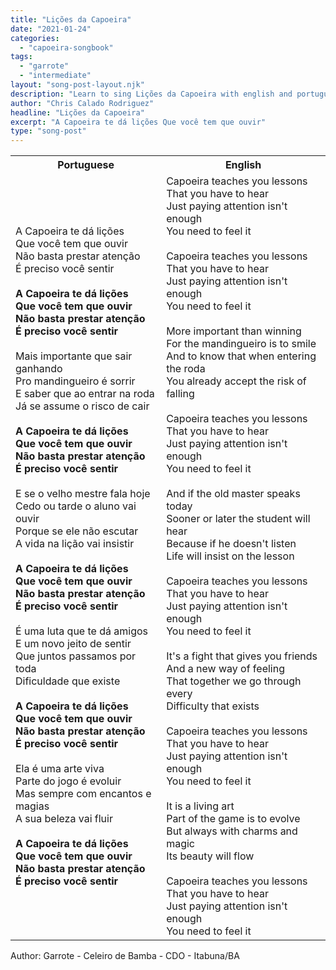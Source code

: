```yaml
---
title: "Lições da Capoeira"
date: "2021-01-24"
categories:
  - "capoeira-songbook"
tags:
  - "garrote"
  - "intermediate"
layout: "song-post-layout.njk"
description: "Learn to sing Lições da Capoeira with english and portuguese translations along with a video to help you learn."
author: "Chris Calado Rodriguez"
headline: "Lições da Capoeira"
excerpt: "A Capoeira te dá lições Que você tem que ouvir"
type: "song-post"
---
```


<table class="capoeira-table">
    <tr class="header-row">
        <th>Portuguese</th>
        <th>English</th>
    </tr>
    <tr>
        <td>A Capoeira te dá lições<br>Que você tem que ouvir<br>Não basta prestar atenção<br>É preciso você sentir<br><br><strong>A Capoeira te dá lições<br>Que você tem que ouvir<br>Não basta prestar atenção<br>É preciso você sentir</strong><br><br>Mais importante que sair ganhando<br>Pro mandingueiro é sorrir<br>E saber que ao entrar na roda<br>Já se assume o risco de cair<br><br><strong>A Capoeira te dá lições<br>Que você tem que ouvir<br>Não basta prestar atenção<br>É preciso você sentir</strong><br><br>E se o velho mestre fala hoje<br>Cedo ou tarde o aluno vai ouvir<br>Porque se ele não escutar<br>A vida na lição vai insistir<br><br><strong>A Capoeira te dá lições<br>Que você tem que ouvir<br>Não basta prestar atenção<br>É preciso você sentir</strong><br><br>É uma luta que te dá amigos<br>E um novo jeito de sentir<br>Que juntos passamos por toda<br>Dificuldade que existe<br><br><strong>A Capoeira te dá lições<br>Que você tem que ouvir<br>Não basta prestar atenção<br>É preciso você sentir</strong><br><br>Ela é uma arte viva<br>Parte do jogo é evoluir<br>Mas sempre com encantos e magias<br>A sua beleza vai fluir<br><br><strong>A Capoeira te dá lições<br>Que você tem que ouvir<br>Não basta prestar atenção<br>É preciso você sentir</strong></td>
        <td>Capoeira teaches you lessons<br>That you have to hear<br>Just paying attention isn't enough<br>You need to feel it<br><br>Capoeira teaches you lessons<br>That you have to hear<br>Just paying attention isn't enough<br>You need to feel it<br><br>More important than winning<br>For the mandingueiro is to smile<br>And to know that when entering the roda<br>You already accept the risk of falling<br><br>Capoeira teaches you lessons<br>That you have to hear<br>Just paying attention isn't enough<br>You need to feel it<br><br>And if the old master speaks today<br>Sooner or later the student will hear<br>Because if he doesn't listen<br>Life will insist on the lesson<br><br>Capoeira teaches you lessons<br>That you have to hear<br>Just paying attention isn't enough<br>You need to feel it<br><br>It's a fight that gives you friends<br>And a new way of feeling<br>That together we go through every<br>Difficulty that exists<br><br>Capoeira teaches you lessons<br>That you have to hear<br>Just paying attention isn't enough<br>You need to feel it<br><br>It is a living art<br>Part of the game is to evolve<br>But always with charms and magic<br>Its beauty will flow<br><br>Capoeira teaches you lessons<br>That you have to hear<br>Just paying attention isn't enough<br>You need to feel it</td>
    </tr>
</table>
<figcaption>

Author: Garrote - Celeiro de Bamba - CDO - Itabuna/BA

</figcaption>